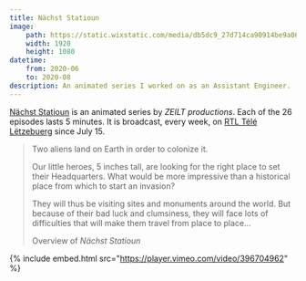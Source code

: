 ```yaml
---
title: Nächst Statioun
image:
    path: https://static.wixstatic.com/media/db5dc9_27d714ca90914be9a0669128ed821933~mv2.jpg
    width: 1920
    height: 1080
datetime:
    from: 2020-06
    to: 2020-08
description: An animated series I worked on as an Assistant Engineer.
---
```


[Nächst Statioun](https://www.zeiltproductions.com/prod-next-stop-gb) is an animated series by *ZEILT productions*. Each of the 26 episodes lasts 5 minutes. It is broadcast, every week, on [RTL Télé Lëtzebuerg](https://www.rtl.lu/tele) since July 15.

<blockquote class="blockquote" cite="https://www.zeiltproductions.com/prod-next-stop-gb">
    <p class="mb-0">Two aliens land on Earth in order to colonize it.</p>
    <p class="mb-0">Our little heroes, 5 inches tall, are looking for the right place to set their Headquarters. What would be more impressive than a historical place from which to start an invasion?</p>
    <p class="mb-0">They will thus be visiting sites and monuments around the world. But because of their bad luck and clumsiness, they will face lots of difficulties that will make them travel from place to place...</p>
    <footer class="blockquote-footer">Overview of <cite>Nächst Statioun</cite></footer>
</blockquote>

{% include embed.html src="https://player.vimeo.com/video/396704962" %}

